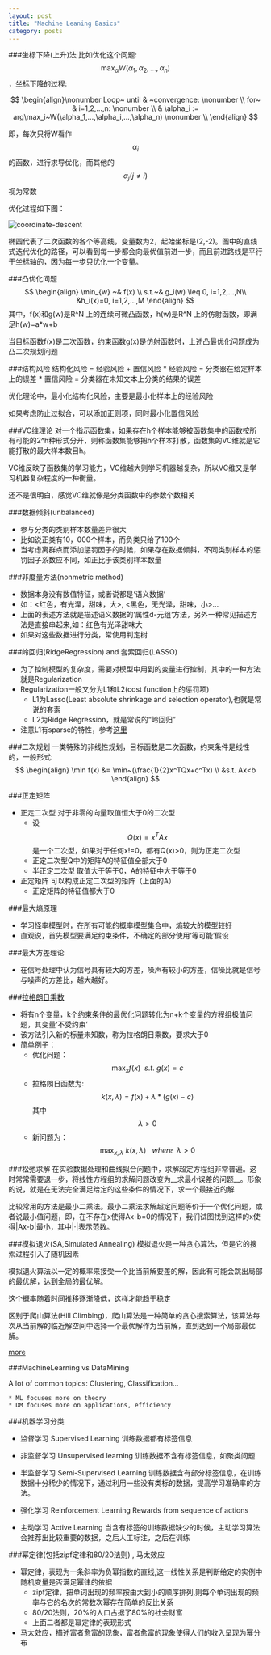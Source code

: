 ```yaml
---
layout: post
title: "Machine Leaning Basics"
category: posts
---
```


###坐标下降(上升)法
比如优化这个问题: $$\max_\alpha W(\alpha_1, \alpha_2,...,\alpha_n)$$，坐标下降的过程:

$$
\begin{align}\nonumber
Loop~ until & ~convergence: \nonumber \\
      for~  & i=1,2,...,n: \nonumber \\
            & \alpha_i := arg\max_i~W(\alpha_1,...,\alpha_i,...,\alpha_n) \nonumber \\
\end{align}
$$

即，每次只将W看作$$\alpha_i$$的函数，进行求导优化，而其他的$$\alpha_j (j\neq i)$$视为常数

优化过程如下图：

![coordinate-descent](/imame/coordinate-descent.png)

椭圆代表了二次函数的各个等高线，变量数为2，起始坐标是(2,-2)。图中的直线式迭代优化的路径，可以看到每一步都会向最优值前进一步，而且前进路线是平行于坐标轴的，因为每一步只优化一个变量。

###凸优化问题
$$
\begin{align} 
\min_{w} ~& f(x) \\
s.t.~& g_i(w) \leq 0, i=1,2,...,N\\
&h_i(x)=0, i=1,2,...,M
\end{align}
$$
其中，f(x)和g(w)是R^N 上的连续可微凸函数，h(w)是R^N 上的仿射函数，即满足h(w)=a*w+b

当目标函数f(x)是二次函数，约束函数g(x)是仿射函数时，上述凸最优化问题成为凸二次规划问题

###结构风险
结构化风险 = 经验风险 + 置信风险
    * 经验风险 =  分类器在给定样本上的误差
    * 置信风险 = 分类器在未知文本上分类的结果的误差

优化理论中，最小化结构化风险，主要是最小化样本上的经验风险

如果考虑防止过拟合，可以添加正则项，同时最小化置信风险

###VC维理论
对一个指示函数集，如果存在h个样本能够被函数集中的函数按所有可能的2^h种形式分开，则称函数集能够把h个样本打散，函数集的VC维就是它能打散的最大样本数目h。

VC维反映了函数集的学习能力，VC维越大则学习机器越复杂，所以VC维又是学习机器复杂程度的一种衡量。

还不是很明白，感觉VC维就像是分类函数中的参数个数相关

###数据倾斜(unbalanced)
* 参与分类的类别样本数量差异很大
* 比如说正类有10，000个样本，而负类只给了100个
* 当考虑离群点而添加惩罚因子的时候，如果存在数据倾斜，不同类别样本的惩罚因子系数应不同，如正比于该类别样本数量

###非度量方法(nonmetric method)
* 数据本身没有数值特征，或者说都是‘语义数据’
* 如：<红色，有光泽，甜味，大>, <黑色，无光泽，甜味，小>...
* 上面的表述方法就是描述语义数据的’属性d-元组‘方法，另外一种常见描述方法是直接串起来,如：红色有光泽甜味大
* 如果对这些数据进行分类，常使用判定树


###岭回归(RidgeRegression) and 套索回归(LASSO)
* 为了控制模型的复杂度，需要对模型中用到的变量进行控制，其中的一种方法就是Regularization
* Regularization一般又分为L1和L2(cost function上的惩罚项)
    * L1为Lasso(Least absolute shrinkage and selection operator),也就是常说的套索
    * L2为Ridge Regression，就是常说的“岭回归”
* 注意L1有sparse的特性，参考[这里](http://freemind.pluskid.org/machine-learning/sparsity-and-some-basics-of-l1-regularization/)

###二次规划
一类特殊的非线性规划，目标函数是二次函数，约束条件是线性的，一般形式:
$$
\begin{align} 
\min f(x) &= \min~(\frac{1}{2}x^TQx+c^Tx) \\
&s.t. Ax<b
\end{align}
$$

###正定矩阵
* 正定二次型    对于非零的向量取值恒大于0的二次型 
    * 设$$Q(x) = x^T A x$$是一个二次型，如果对于任何x!=0，都有Q(x)>0，则为正定二次型
    * 正定二次型Q中的矩阵A的特征值全部大于0
    * 半正定二次型 取值大于等于0，A的特征中大于等于0
* 正定矩阵  可以构成正定二次型的矩阵（上面的A）
    * 正定矩阵的特征值都大于0

###最大熵原理
* 学习怪率模型时，在所有可能的概率模型集合中，熵较大的模型较好
* 直观说，首先模型要满足约束条件，不确定的部分使用‘等可能’假设

###最大方差理论
* 在信号处理中认为信号具有较大的方差，噪声有较小的方差，信噪比就是信号与噪声的方差比，越大越好。

###[拉格朗日乘数](https://zh.wikipedia.org/wiki/%E6%8B%89%E6%A0%BC%E6%9C%97%E6%97%A5%E4%B9%98%E6%95%B0)
* 将有n个变量，k个约束条件的最优化问题转化为n+k个变量的方程组极值问题，其变量‘不受约束’
* 该方法引入新的标量未知数，称为拉格朗日乘数，要求大于0
* 简单例子：
    * 优化问题：$$\max_x f(x)~~s.t.~g(x)=c$$
    * 拉格朗日函数为: $$k(x, \lambda)=f(x)+\lambda*(g(x)-c)$$ 其中$$\lambda > 0$$
    * 新问题为：$$ \max_{x,\lambda}~k(x, \lambda)~~~where~~\lambda>0 $$

###松弛求解
在实验数据处理和曲线拟合问题中，求解超定方程组非常普遍。这时常常需要退一步，将线性方程组的求解问题改变为__求最小误差的问题__。形象的说，就是在无法完全满足给定的这些条件的情况下，求一个最接近的解

比较常用的方法是最小二乘法。最小二乘法求解超定问题等价于一个优化问题，或者说最小值问题，即，在不存在x使得Ax-b=0的情况下，我们试图找到这样的x使得|Ax-b|最小，其中|·|表示范数。

###模拟退火(SA,Simulated Annealing)
模拟退火是一种贪心算法，但是它的搜索过程引入了随机因素

模拟退火算法以一定的概率来接受一个比当前解要差的解，因此有可能会跳出局部的最优解，达到全局的最优解。

这个概率随着时间推移逐渐降低，这样才能趋于稳定

区别于爬山算法(Hill Climbing)，爬山算法是一种简单的贪心搜索算法，该算法每次从当前解的临近解空间中选择一个最优解作为当前解，直到达到一个局部最优解。

[more](http://www.cnblogs.com/heaad/archive/2010/12/20/1911614.html)

###MachineLearning vs DataMining

A lot of common topics: Clustering, Classification...

    * ML focuses more on theory
    * DM focuses more on applications, efficiency

###机器学习分类
* 监督学习 Supervised Learning
    训练数据都有标签信息

* 非监督学习 Unsupervised learning
    训练数据不含有标签信息，如聚类问题

* 半监督学习 Semi-Supervised Learning
    训练数据含有部分标签信息，在训练数据十分稀少的情况下，通过利用一些没有类标的数据，提高学习准确率的方法。

* 强化学习 Reinforcement Learning
    Rewards from sequence of actions

* 主动学习 Active Learning
    当含有标签的训练数据缺少的时候，主动学习算法会推荐出比较重要的数据，之后人工标注，之后在训练

###幂定律(包括zipf定律和80/20法则) , 马太效应 
* 幂定律，表现为一条斜率为负幂指数的直线,这一线性关系是判断给定的实例中随机变量是否满足幂律的依据
    * zipf定律，把单词出现的频率按由大到小的顺序排列,则每个单词出现的频率与它的名次的常数次幂存在简单的反比关系
    * 80/20法则，20%的人口占据了80%的社会财富
    * 上面二者都是幂定律的表现形式
* 马太效应，描述富者愈富的现象，富者愈富的现象使得人们的收入呈现为幂分布
